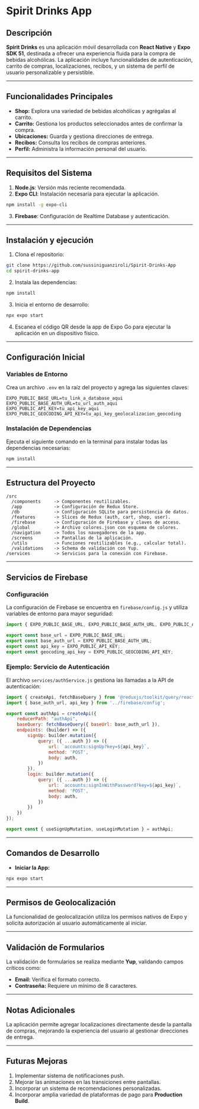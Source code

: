 
# Spirit Drinks App

## Descripción
**Spirit Drinks** es una aplicación móvil desarrollada con **React Native** y **Expo SDK 51**, destinada a ofrecer una experiencia fluida para la compra de bebidas alcohólicas. La aplicación incluye funcionalidades de autenticación, carrito de compras, localizaciones, recibos, y un sistema de perfil de usuario personalizable y persistible.

---

## Funcionalidades Principales
- **Shop:** Explora una variedad de bebidas alcohólicas y agrégalas al carrito.
- **Carrito:** Gestiona los productos seleccionados antes de confirmar la compra.
- **Ubicaciones:** Guarda y gestiona direcciones de entrega.
- **Recibos:** Consulta los recibos de compras anteriores.
- **Perfil:** Administra la información personal del usuario.

---

## Requisitos del Sistema
1. **Node.js**: Versión más reciente recomendada.
2. **Expo CLI**: Instalación necesaria para ejecutar la aplicación.

```bash
npm install -g expo-cli
```

3. **Firebase**: Configuración de Realtime Database y autenticación.
---

## Instalación y ejecución
1. Clona el repositorio:

```bash
git clone https://github.com/sussiniguanziroli/Spirit-Drinks-App
cd spirit-drinks-app
```

2. Instala las dependencias:

```bash
npm install
```

3. Inicia el entorno de desarrollo:

```bash
npx expo start
```

4. Escanea el código QR desde la app de Expo Go para ejecutar la aplicación en un dispositivo físico.

---

## Configuración Inicial

### Variables de Entorno
Crea un archivo `.env` en la raíz del proyecto y agrega las siguientes claves:

```
EXPO_PUBLIC_BASE_URL=tu_link_a_database_aqui
EXPO_PUBLIC_BASE_AUTH_URL=tu_url_auth_aqui
EXPO_PUBLIC_API_KEY=tu_api_key_aqui
EXPO_PUBLIC_GEOCODING_API_KEY=tu_api_key_geolocalizacion_geocoding
```

### Instalación de Dependencias
Ejecuta el siguiente comando en la terminal para instalar todas las dependencias necesarias:

```bash
npm install
```

---

## Estructura del Proyecto

```
/src
  /components     -> Componentes reutilizables.
  /app            -> Configuración de Redux Store.
  /db             -> Configuración SQLite para persistencia de datos.
  /features       -> Slices de Redux (auth, cart, shop, user).
  /firebase       -> Configuración de Firebase y claves de acceso.
  /global         -> Archivo colores.json con esquema de colores.
  /navigation     -> Todos los navegadores de la app.
  /screens        -> Pantallas de la aplicación.
  /utils          -> Funciones reutilizables (e.g., calcular total).
  /validations    -> Schema de validación con Yup.
/services         -> Servicios para la conexión con Firebase.
```

---

## Servicios de Firebase

### Configuración
La configuración de Firebase se encuentra en `firebase/config.js` y utiliza variables de entorno para mayor seguridad:

```javascript
import { EXPO_PUBLIC_BASE_URL, EXPO_PUBLIC_BASE_AUTH_URL, EXPO_PUBLIC_API_KEY, EXPO_PUBLIC_GEOCODING_API_KEY } from '@env';

export const base_url = EXPO_PUBLIC_BASE_URL;
export const base_auth_url = EXPO_PUBLIC_BASE_AUTH_URL;
export const api_key = EXPO_PUBLIC_API_KEY;
export const geocoding_api_key = EXPO_PUBLIC_GEOCODING_API_KEY;
```

### Ejemplo: Servicio de Autenticación
El archivo `services/authService.js` gestiona las llamadas a la API de autenticación:

```javascript
import { createApi, fetchBaseQuery } from '@reduxjs/toolkit/query/react';
import { base_auth_url, api_key } from '../firebase/config';

export const authApi = createApi({
    reducerPath: "authApi",
    baseQuery: fetchBaseQuery({ baseUrl: base_auth_url }),
    endpoints: (builder) => ({
        signUp: builder.mutation({
            query: ({ ...auth }) => ({
                url: `accounts:signUp?key=${api_key}`,
                method: 'POST',
                body: auth,
            })
        }),
        login: builder.mutation({
            query: ({ ...auth }) => ({
                url: `accounts:signInWithPassword?key=${api_key}`,
                method: 'POST',
                body: auth,
            })
        })
    })
});

export const { useSignUpMutation, useLoginMutation } = authApi;
```

---

## Comandos de Desarrollo

- **Iniciar la App:**

```bash
npx expo start
```

---

## Permisos de Geolocalización
La funcionalidad de geolocalización utiliza los permisos nativos de Expo y solicita autorización al usuario automáticamente al iniciar.

---

## Validación de Formularios
La validación de formularios se realiza mediante **Yup**, validando campos críticos como:
- **Email:** Verifica el formato correcto.
- **Contraseña:** Requiere un mínimo de 8 caracteres.

---

## Notas Adicionales
La aplicación permite agregar localizaciones directamente desde la pantalla de compras, mejorando la experiencia del usuario al gestionar direcciones de entrega.

---

## Futuras Mejoras
1. Implementar sistema de notificaciones push.
2. Mejorar las animaciones en las transiciones entre pantallas.
3. Incorporar un sistema de recomendaciones personalizadas.
4. Incorporar amplia variedad de plataformas de pago para **Production Build**.
